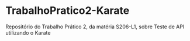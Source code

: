 # TrabalhoPratico2-Karate
Repositório do Trabalho Prático 2, da matéria S206-L1, sobre Teste de API utilizando o Karate
